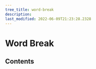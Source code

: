```yaml
---
tree_title: word-break
description: 
last_modified: 2022-06-09T21:23:28.2328
---
```


# Word Break

## Contents
